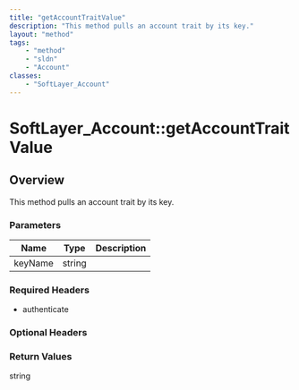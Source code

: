 ```yaml
---
title: "getAccountTraitValue"
description: "This method pulls an account trait by its key."
layout: "method"
tags:
    - "method"
    - "sldn"
    - "Account"
classes:
    - "SoftLayer_Account"
---
```

# SoftLayer_Account::getAccountTraitValue
## Overview 
This method pulls an account trait by its key. 

### Parameters 
|Name | Type | Description |
| --- | --- | --- |
|keyName| string| |


### Required Headers
* authenticate

### Optional Headers

### Return Values
string


